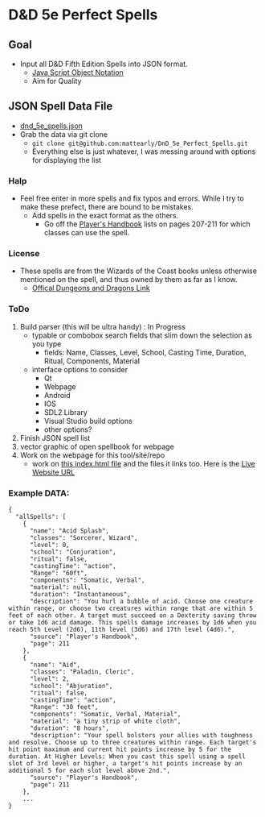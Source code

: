 # D&D 5e Perfect Spells


## Goal 

* Input all D&D Fifth Edition Spells into JSON format.
    * [Java Script Object Notation](https://www.w3schools.com/js/js_json_intro.asp)
    * Aim for Quality

## JSON Spell Data File

* [dnd_5e_spells.json](spellData/dnd_5e_spells.json)
* Grab the data via git clone
    * `git clone git@github.com:mattearly/DnD_5e_Perfect_Spells.git`
    * Everything else is just whatever, I was messing around with options for displaying the list


### Halp

* Feel free enter in more spells and fix typos and errors. While I try to make these prefect, there are bound to be mistakes.
    * Add spells in the exact format as the others.
        * Go off the [Player's Handbook](http://dnd.wizards.com/products/tabletop-games/rpg-products/rpg_playershandbook) lists on pages 207-211 for which classes can use the spell. 

### License

* These spells are from the Wizards of the Coast books unless otherwise mentioned on the spell, and thus owned by them as far as I know.
    * [Offical Dungeons and Dragons Link](http://dnd.wizards.com/)
    
### ToDo

1. Build parser (this will be ultra handy) : In Progress
   * typable or combobox search fields that slim down the selection as you type
        * fields: Name, Classes, Level, School, Casting Time, Duration, Ritual, Components, Material
   * interface options to consider
        * Qt
        * Webpage
        * Android
        * IOS
        * SDL2 Library
        * Visual Studio build options
        * other options?
2. Finish JSON spell list
3. vector graphic of open spellbook for webpage
4. Work on the webpage for this tool/site/repo
    * work on [this index.html file](index.html) and the files it links too. Here is the [Live Website URL](https://bytePro17124.github.io/DnD_5e_Perfect_Spells)  


### Example DATA: 

````
{
  "allSpells": [
    {
      "name": "Acid Splash",
      "classes": "Sorcerer, Wizard",
      "level": 0,
      "school": "Conjuration",
      "ritual": false,
      "castingTime": "action",
      "Range": "60ft",
      "components": "Somatic, Verbal",
      "material": null,
      "duration": "Instantaneous",
      "description": "You hurl a bubble of acid. Choose one creature within range, or choose two creatures within range that are within 5 feet of each other. A target must succeed on a Dexterity saving throw or take 1d6 acid damage. This spells damage increases by 1d6 when you reach 5th Level (2d6), 11th level (3d6) and 17th level (4d6).",
      "source": "Player's Handbook",
      "page": 211
    },
    {
      "name": "Aid",
      "classes": "Paladin, Cleric",
      "level": 2,
      "school": "Abjuration",
      "ritual": false,
      "castingTime": "action",
      "Range": "30 feet",
      "components": "Somatic, Verbal, Material",
      "material": "a tiny strip of white cloth",
      "duration": "8 hours",
      "description": "Your spell bolsters your allies with toughness and resolve. Choose up to three creatures within range. Each target's hit point maximum and current hit points increase by 5 for the duration. At Higher Levels: When you cast this spell using a spell slot of 3rd level or higher, a target's hit points increase by an additional 5 for each slot level above 2nd.",
      "source": "Player's Handbook",
      "page": 211
    },
    ...
}
````
        

